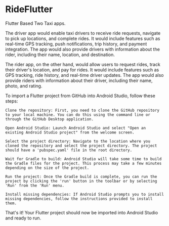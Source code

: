 # RideFlutter
Flutter Based Two Taxi apps.

The driver app would enable taxi drivers to receive ride requests, navigate to pick up locations, and complete rides. It would include features such as real-time GPS tracking, push notifications, trip history, and payment integration. The app would also provide drivers with information about the rider, including their name, location, and destination.

The rider app, on the other hand, would allow users to request rides, track their driver's location, and pay for rides. It would include features such as GPS tracking, ride history, and real-time driver updates. The app would also provide riders with information about their driver, including their name, photo, and rating.


To import a Flutter project from GitHub into Android Studio, follow these steps:

    Clone the repository: First, you need to clone the GitHub repository to your local machine. You can do this using the command line or through the GitHub Desktop application.

    Open Android Studio: Launch Android Studio and select "Open an existing Android Studio project" from the welcome screen.

    Select the project directory: Navigate to the location where you cloned the repository and select the project directory. The project should have a 'pubspec.yaml' file in the root directory.

    Wait for Gradle to build: Android Studio will take some time to build the Gradle files for the project. This process may take a few minutes depending on the size of the project.

    Run the project: Once the Gradle build is complete, you can run the project by clicking the 'run' button in the toolbar or by selecting 'Run' from the 'Run' menu.

    Install missing dependencies: If Android Studio prompts you to install missing dependencies, follow the instructions provided to install them.

That's it! Your Flutter project should now be imported into Android Studio and ready to run.
